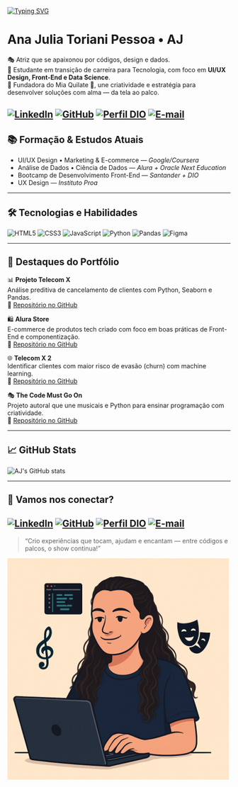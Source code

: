 [![Typing SVG](https://readme-typing-svg.herokuapp.com/?color=0E8AE6&size=35&center=true&vCenter=true&width=1000&lines=Oi,+seja+bem+vindo+ao+meu+perfil+do+GitHub+!+:%29)](https://git.io/typing-svg)
#  Ana Julia Toriani Pessoa • AJ

🎭 Atriz que se apaixonou por códigos, design e dados.  
🚀 Estudante em transição de carreira para Tecnologia, com foco em **UI/UX Design, Front-End e Data Science**.  
🎨 Fundadora do Mia Quilate 🐾, une criatividade e estratégia para desenvolver soluções com alma — da tela ao palco.


[![LinkedIn](https://img.shields.io/badge/LinkedIn-0077B5?style=for-the-badge&logo=linkedin&logoColor=white)](https://www.linkedin.com/in/ajtp/)
[![GitHub](https://img.shields.io/badge/GitHub-100000?style=for-the-badge&logo=github&logoColor=white)](https://github.com/ajtoriani)
[![Perfil DIO](https://img.shields.io/badge/-Meu%20Perfil%20na%20DIO-30A3DC?style=for-the-badge)](https://web.dio.me/users/ajtoriani/)
[![E-mail](https://img.shields.io/badge/-Email-000?style=for-the-badge&logo=gmail&logoColor=AA42F7)](mailto:anajuliatoriani@gmail.com)
---

## 📚 Formação & Estudos Atuais
- UI/UX Design • Marketing & E-commerce — _Google/Coursera_
- Análise de Dados • Ciência de Dados — _Alura + Oracle Next Education_
- Bootcamp de Desenvolvimento Front-End — _Santander + DIO_
- UX Design — _Instituto Proa_

---

## 🛠️ Tecnologias e Habilidades
![HTML5](https://img.shields.io/badge/HTML5-E34F26?style=for-the-badge&logo=html5&logoColor=white)
![CSS3](https://img.shields.io/badge/CSS3-1572B6?style=for-the-badge&logo=css3&logoColor=white)
![JavaScript](https://img.shields.io/badge/JavaScript-F7DF1E?style=for-the-badge&logo=javascript&logoColor=black)
![Python](https://img.shields.io/badge/Python-3776AB?style=for-the-badge&logo=python&logoColor=white)
![Pandas](https://img.shields.io/badge/Pandas-150458?style=for-the-badge&logo=pandas&logoColor=white)
![Figma](https://img.shields.io/badge/Figma-F24E1E?style=for-the-badge&logo=figma&logoColor=white)

---

## 🚀 Destaques do Portfólio

📊 **Projeto Telecom X**  
Análise preditiva de cancelamento de clientes com Python, Seaborn e Pandas.  
🔗 [Repositório no GitHub](https://github.com/ajtoriani/Telecom-X)

🛍️ **Alura Store**  
E-commerce de produtos tech criado com foco em boas práticas de Front-End e componentização.  
🔗 [Repositório no GitHub](https://github.com/ajtoriani/Alura-Store)

🌐 **Telecom X 2**                                                                 
Identificar clientes com maior risco de evasão (churn) com machine learning.                                                                                                                                         
🔗 [Repositório no GitHub](https://github.com/ajtoriani/Telecom-X-2)


🎭 **The Code Must Go On**  
Projeto autoral que une musicais e Python para ensinar programação com criatividade.  
🔗 [ Repositório no GitHub](https://github.com/ajtoriani/The-Code-Must-Go-On)

---

## 📈 GitHub Stats
![AJ's GitHub stats](https://github-readme-stats.vercel.app/api?username=ajtoriani&show_icons=true&theme=radical)

--- 

## 💙 Vamos nos conectar?
[![LinkedIn](https://img.shields.io/badge/LinkedIn-0077B5?style=for-the-badge&logo=linkedin&logoColor=white)](https://www.linkedin.com/in/ajtp/)
[![GitHub](https://img.shields.io/badge/GitHub-100000?style=for-the-badge&logo=github&logoColor=white)](https://github.com/ajtoriani)
[![Perfil DIO](https://img.shields.io/badge/-Meu%20Perfil%20na%20DIO-30A3DC?style=for-the-badge)](https://web.dio.me/users/ajtoriani/)
[![E-mail](https://img.shields.io/badge/-Email-000?style=for-the-badge&logo=gmail&logoColor=AA42F7)](mailto:anajuliatoriani@gmail.com)
---

> “Crio experiências que tocam, ajudam e encantam — entre códigos e palcos, o show continua!”

 <img src="https://github.com/ajtoriani/ajtoriani/blob/main/aj-profile.png" width="500" alt="Ana Júlia desenvolvendo com criatividade" />
